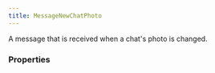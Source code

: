 ```yaml
---
title: MessageNewChatPhoto
---
```


A message that is received when a chat's photo is changed.

### Properties



